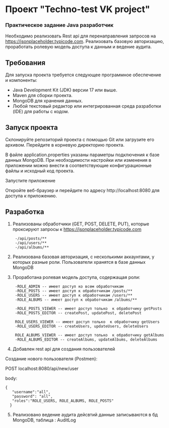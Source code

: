 # Проект "Techno-test VK project"

### Практическое задание Java разработчик

Необходимо реализовать Rest api для перенаправления запросов на https://jsonplaceholder.typicode.com. Реализовать базовую авторизацию, проработать ролевую модель доступа к данным и ведение аудита.

## Требования

Для запуска проекта требуется следующее программное обеспечение и компоненты:

- Java Development Kit (JDK) версии 17 или выше.
- Maven для сборки проекта.
- MongoDB для хранения данных.
- Любой текстовый редактор или интегрированная среда разработки (IDE) для работы с кодом.

## Запуск проекта

Склонируйте репозиторий проекта с помощью Git или загрузите его архивом.
Перейдите в корневую директорию проекта.

В файле application.properties указаны параметры подключения к базе данных MongoDB.
При необходимости настройки или изменения в приложении можно внести в соответствующие конфигурационные файлы и исходный код проекта.

Запустите приложение

Откройте веб-браузер и перейдите по адресу http://localhost:8080 для доступа к приложению.

## Разработка

1.  Реализованы обработчики (GET, POST, DELETE, PUT), которые проксируют запросы к https://jsonplaceholder.typicode.com

         -/api/posts/**
         -/api/users/**
         -/api/albums/**

2.  Реализована базовая авторизация, с несколькими аккаунтами, у которых разные роли. Пользователи хранятся в базе данных MongoDB
3.  Проработана ролевая модель доступа, содержащая роли:

         -ROLE_ADMIN -- имеет доступ ко всем обработчикам
         -ROLE_POSTS -- имеет доступ к обработчикам /posts/**
         -ROLE_USERS -- имеет доступ к обработчикам /users/**
         -ROLE_ALBUMS -- имеет доступ к обработчикам /albums/**

         -ROLE_POSTS_VIEWER -- имеет доступ только  к обработчику getPosts
         -ROLE_POSTS_EDITOR -- createPost, updatePost, deletePost

         ROLE_USERS_VIEWER -- имеет доступ только  к обработчику getUsers
         -ROLE_USERS_EDITOR -- createUsers, updateUsers, deleteUsers

         ROLE_ALBUMS_VIEWER -- имеет доступ только  к обработчику getAlbums
         -ROLE_ALBUMS_EDITOR -- createAlbums, updateAlbums, deleteAlbums

4.  Добавлен rest api для создания пользователей

Создание нового пользователя (Postmen):

POST
localhost:8080/api/new/user

body:

```
{
   "username":"all",
   "password": "all",
   "roles":"ROLE_USERS, ROLE_ALBUMS, ROLE_POSTS"
  }
```

5. Реализовано ведение аудита дейсвтий
   данные записываются в бд MongoDB, таблица : AuditLog
